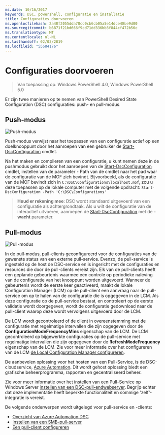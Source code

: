 ```yaml
---
ms.date: 10/16/2017
keywords: DSC, powershell, configuratie en installatie
title: Configuraties doorvoeren
ms.openlocfilehash: 2a40f2055dda78cc0cb6cb05a5e14dce48be9d00
ms.sourcegitcommit: b6871f21bd666f9cd71dd336bb3f844cf472b56c
ms.translationtype: MT
ms.contentlocale: nl-NL
ms.lasthandoff: 02/03/2019
ms.locfileid: "55684176"
---
```

# <a name="enacting-configurations"></a>Configuraties doorvoeren

>Van toepassing op: Windows PowerShell 4.0, Windows PowerShell 5.0

Er zijn twee manieren op te nemen van PowerShell Desired State Configuration (DSC) configuraties: push- en pull-modus.

## <a name="push-mode"></a>Push-modus

![Push-modus](../images/pushModel.png "hoe push-modus werkt")

Push-modus verwijst naar het toepassen van een configuratie actief op een doelknooppunt door het aanroepen van een gebruiker de [Start-DscConfiguration](/powershell/module/psdesiredstateconfiguration/start-dscconfiguration) cmdlet.

Na het maken en compileren van een configuratie, u kunt nemen deze in de pushmodus gebruikt door het aanroepen van de [Start-DscConfiguration](/powershell/module/psdesiredstateconfiguration/start-dscconfiguration) cmdlet, instellen van de parameter - Path van de cmdlet naar het pad waar de configuratie van de MOF zich bevindt.
Bijvoorbeeld, als de configuratie van de MOF bevindt zich in `C:\DSC\Configurations\localhost.mof`, zou u deze toepassen op de lokale computer met de volgende opdracht: `Start-DscConfiguration -Path 'C:\DSC\Configurations'`

> __Houd er rekening mee__: DSC wordt standaard uitgevoerd van een configuratie als achtergrondtaak. Als u wilt de configuratie van de interactief uitvoeren, aanroepen de [Start-DscConfiguration](/powershell/module/psdesiredstateconfiguration/start-dscconfiguration) met de __-wacht__ parameter.

## <a name="pull-mode"></a>Pull-modus

![Pull-modus](../images/pullModel.png "hoe pull-modus werkt")

In de pull-modus, pull-clients geconfigureerd voor de configuraties van de gewenste status van een externe pull-service.
Evenzo, de pull-service is ingesteld op de host de DSC-service en is ingericht met de configuraties en resources die door de pull-clients vereist zijn.
Elk van de pull-clients heeft een geplande gebeurtenis waarmee een controle op periodieke naleving van de configuratie van het knooppunt worden uitgevoerd.
Wanneer de gebeurtenis wordt de eerste keer geactiveerd, maakt de lokale Configuration Manager (LCM) op de pull-client een aanvraag naar de pull-service om op te halen van de configuratie die is opgegeven in de LCM.
Als deze configuratie op de pull-service bestaat, en controleert op de eerste validatie wordt doorgegeven, wordt de configuratie gedownload naar de pull-client waarop deze wordt vervolgens uitgevoerd door de LCM.

De LCM wordt gecontroleerd of de client in overeenstemming met de configuratie met regelmatige intervallen die zijn opgegeven door de **ConfigurationModeFrequencyMins** eigenschap van de LCM.
De LCM gecontroleerd op bijgewerkte configuraties op de pull-service met regelmatige intervallen die zijn opgegeven door de **RefreshModeFrequency** eigenschap van de LCM.
Zie voor meer informatie over het configureren van de LCM [de Local Configuration Manager configureren](../managing-nodes/metaConfig.md).

De aanbevolen oplossing voor het hosten van een Pull-Service, is de DSC-cloudservice, [Azure Automation](https://azure.microsoft.com/services/automation/).
Dit wordt gehost oplossing biedt een grafische beheerprogramma, rapporten en gecentraliseerd beheer.

Zie voor meer informatie over het instellen van een Pull-Service op Windows Server [instellen van een DSC-pull-endwebserver](pullServer.md).
Begrijp echter dat deze implementatie heeft beperkte functionaliteit en sommige 'zelf'-integratie is vereist.

De volgende onderwerpen wordt uitgelegd voor pull-service en -clients:

- [Overzicht van Azure Automation DSC](https://docs.microsoft.com/azure/automation/automation-dsc-overview)
- [Instellen van een SMB-pull-server](pullServerSMB.md)
- [Een pull-client configureren](pullClientConfigID.md)
